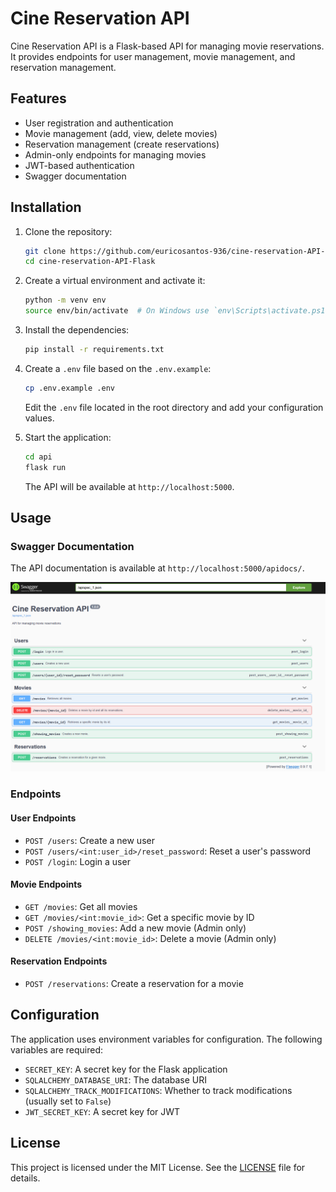 # Cine Reservation API

Cine Reservation API is a Flask-based API for managing movie reservations. It provides endpoints for user management, movie management, and reservation management.

## Features

- User registration and authentication
- Movie management (add, view, delete movies)
- Reservation management (create reservations)
- Admin-only endpoints for managing movies
- JWT-based authentication
- Swagger documentation

## Installation

1. Clone the repository:

    ```sh
    git clone https://github.com/euricosantos-936/cine-reservation-API-Flask.git
    cd cine-reservation-API-Flask
    ```

2. Create a virtual environment and activate it:

    ```sh
    python -m venv env
    source env/bin/activate  # On Windows use `env\Scripts\activate.ps1`
    ```

3. Install the dependencies:

    ```sh
    pip install -r requirements.txt
    ```

4. Create a `.env` file based on the `.env.example`:

    ```sh
    cp .env.example .env
    ```

    Edit the `.env` file located in the root directory and add your configuration values.

5. Start the application:

    ```sh
    cd api
    flask run
    ```

    The API will be available at `http://localhost:5000`.

## Usage

### Swagger Documentation

The API documentation is available at `http://localhost:5000/apidocs/`.

![Swagger Screenshot](/apiswagger.png)

### Endpoints

#### User Endpoints

- `POST /users`: Create a new user
- `POST /users/<int:user_id>/reset_password`: Reset a user's password
- `POST /login`: Login a user

#### Movie Endpoints

- `GET /movies`: Get all movies
- `GET /movies/<int:movie_id>`: Get a specific movie by ID
- `POST /showing_movies`: Add a new movie (Admin only)
- `DELETE /movies/<int:movie_id>`: Delete a movie (Admin only)

#### Reservation Endpoints

- `POST /reservations`: Create a reservation for a movie

## Configuration

The application uses environment variables for configuration. The following variables are required:

- `SECRET_KEY`: A secret key for the Flask application
- `SQLALCHEMY_DATABASE_URI`: The database URI
- `SQLALCHEMY_TRACK_MODIFICATIONS`: Whether to track modifications (usually set to `False`)
- `JWT_SECRET_KEY`: A secret key for JWT

## License

This project is licensed under the MIT License. See the  [LICENSE](/LICENSE) file for details.